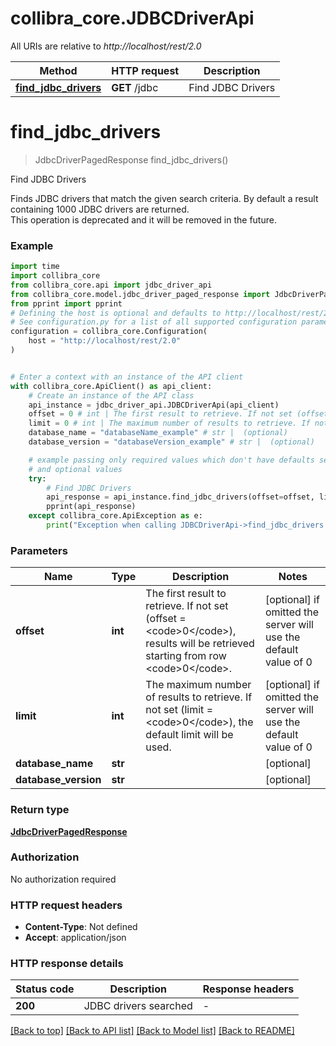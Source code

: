 # collibra_core.JDBCDriverApi

All URIs are relative to *http://localhost/rest/2.0*

Method | HTTP request | Description
------------- | ------------- | -------------
[**find_jdbc_drivers**](JDBCDriverApi.md#find_jdbc_drivers) | **GET** /jdbc | Find JDBC Drivers


# **find_jdbc_drivers**
> JdbcDriverPagedResponse find_jdbc_drivers()

Find JDBC Drivers

Finds JDBC drivers that match the given search criteria. By default a result containing 1000 JDBC drivers are returned.<br />This operation is deprecated and it will be removed in the future.

### Example

```python
import time
import collibra_core
from collibra_core.api import jdbc_driver_api
from collibra_core.model.jdbc_driver_paged_response import JdbcDriverPagedResponse
from pprint import pprint
# Defining the host is optional and defaults to http://localhost/rest/2.0
# See configuration.py for a list of all supported configuration parameters.
configuration = collibra_core.Configuration(
    host = "http://localhost/rest/2.0"
)


# Enter a context with an instance of the API client
with collibra_core.ApiClient() as api_client:
    # Create an instance of the API class
    api_instance = jdbc_driver_api.JDBCDriverApi(api_client)
    offset = 0 # int | The first result to retrieve. If not set (offset = <code>0</code>), results will be retrieved starting from row <code>0</code>. (optional) if omitted the server will use the default value of 0
    limit = 0 # int | The maximum number of results to retrieve. If not set (limit = <code>0</code>), the default limit will be used. (optional) if omitted the server will use the default value of 0
    database_name = "databaseName_example" # str |  (optional)
    database_version = "databaseVersion_example" # str |  (optional)

    # example passing only required values which don't have defaults set
    # and optional values
    try:
        # Find JDBC Drivers
        api_response = api_instance.find_jdbc_drivers(offset=offset, limit=limit, database_name=database_name, database_version=database_version)
        pprint(api_response)
    except collibra_core.ApiException as e:
        print("Exception when calling JDBCDriverApi->find_jdbc_drivers: %s\n" % e)
```

### Parameters

Name | Type | Description  | Notes
------------- | ------------- | ------------- | -------------
 **offset** | **int**| The first result to retrieve. If not set (offset &#x3D; &lt;code&gt;0&lt;/code&gt;), results will be retrieved starting from row &lt;code&gt;0&lt;/code&gt;. | [optional] if omitted the server will use the default value of 0
 **limit** | **int**| The maximum number of results to retrieve. If not set (limit &#x3D; &lt;code&gt;0&lt;/code&gt;), the default limit will be used. | [optional] if omitted the server will use the default value of 0
 **database_name** | **str**|  | [optional]
 **database_version** | **str**|  | [optional]

### Return type

[**JdbcDriverPagedResponse**](JdbcDriverPagedResponse.md)

### Authorization

No authorization required

### HTTP request headers

 - **Content-Type**: Not defined
 - **Accept**: application/json

### HTTP response details
| Status code | Description | Response headers |
|-------------|-------------|------------------|
**200** | JDBC drivers searched |  -  |

[[Back to top]](#) [[Back to API list]](../README.md#documentation-for-api-endpoints) [[Back to Model list]](../README.md#documentation-for-models) [[Back to README]](../README.md)

